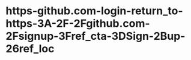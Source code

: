 # https-github.com-login-return_to-https-3A-2F-2Fgithub.com-2Fsignup-3Fref_cta-3DSign-2Bup-26ref_loc